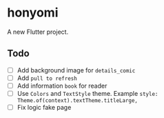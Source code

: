 # honyomi

A new Flutter project.

## Todo
- [ ] Add background image for `details_comic`
- [ ] Add `pull to refresh`
- [ ] Add information `book` for reader
- [ ] Use `Colors` and `TextStyle` theme. Example `style: Theme.of(context).textTheme.titleLarge,`
- [ ] Fix logic fake page
